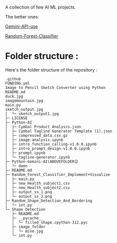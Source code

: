 A collection of few AI ML projects.

The better ones:

[Gemini-API-use](https://github.com/Soumilgit/AI_ML_Projects/tree/main/Python-AI)

[Random-Forest-Classifier](https://github.com/Soumilgit/AI_ML_Projects/tree/main/Random_Forest_Classifier_Implement%2BVisualize)

# Folder structure :
Here's the folder structure of the repository :
```
.github
FUNDING.yml
Image to Pencil Sketch Converter using Python
README.md
duck.jpg
imagemountain.jpg
main.py
sketch_output.jpg
│  └─ sketch_output1.jpg
├─ LICENSE
├─ Python-AI
│  ├─ Cymbal Product Analysis.json
│  ├─ Cymbal Tagline Generator Template (1).json
│  ├─ compressed_data.csv.gz
│  ├─ image-analysis.ipynb
│  ├─ intro_function_calling-v1.0.0.ipynb
│  ├─ intro_prompt_design-v1.0.0.ipynb
│  ├─ prompt.ipynb
│  └─ tagline-generator.ipynb
├─ Python-Gemini-AI(ABOVEFOLDER😉
│  └─ damn
├─ README.md
├─ Random_Forest_Classifier_Implement+Visualize
│  ├─ main.py
│  ├─ new_Health_subject1.csv
│  ├─ new_Health_subject2.csv
│  ├─ output_ss_1.png
│  └─ output_ss_2.png
├─ Random_Shape_Detection_And_Bordering
│  └─ int.py
└─ Shape Detection
   ├─ README.md
   ├─ __pycache__
   │  └─ filled_shape.cpython-312.pyc
   ├─ image_folder
   │  └─ mine.jpg
   └─ int.py
```
